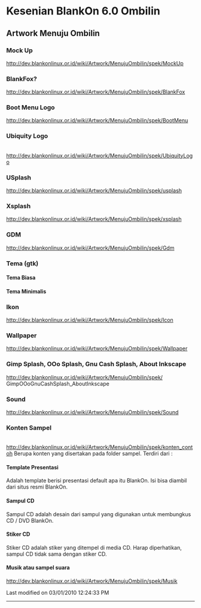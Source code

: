 # Kesenian BlankOn 6.0 Ombilin

## Artwork Menuju Ombilin
### Mock Up
​http://dev.blankonlinux.or.id/wiki/Artwork/MenujuOmbilin/spek/MockUp

### BlankFox?
​http://dev.blankonlinux.or.id/wiki/Artwork/MenujuOmbilin/spek/BlankFox

### Boot Menu Logo
​http://dev.blankonlinux.or.id/wiki/Artwork/MenujuOmbilin/spek/BootMenu
### Ubiquity Logo
​http://dev.blankonlinux.or.id/wiki/Artwork/MenujuOmbilin/spek/UbiquityLogo
### USplash
​http://dev.blankonlinux.or.id/wiki/Artwork/MenujuOmbilin/spek/usplash
### Xsplash
​http://dev.blankonlinux.or.id/wiki/Artwork/MenujuOmbilin/spek/xsplash
### GDM
​http://dev.blankonlinux.or.id/wiki/Artwork/MenujuOmbilin/spek/Gdm
### Tema (gtk)
#### Tema Biasa
#### Tema Minimalis
### Ikon
​http://dev.blankonlinux.or.id/wiki/Artwork/MenujuOmbilin/spek/Icon
### Wallpaper
​http://dev.blankonlinux.or.id/wiki/Artwork/MenujuOmbilin/spek/Wallpaper
### Gimp Splash, OOo Splash, Gnu Cash Splash, About Inkscape
​http://dev.blankonlinux.or.id/wiki/Artwork/MenujuOmbilin/spek/
GimpOOoGnuCashSplash_AboutInkscape
### Sound
​http://dev.blankonlinux.or.id/wiki/Artwork/MenujuOmbilin/spek/Sound
### Konten Sampel
​http://dev.blankonlinux.or.id/wiki/Artwork/MenujuOmbilin/spek/konten_contoh
Berupa konten yang disertakan pada folder sampel. Terdiri dari :
#### Template Presentasi
Adalah template berisi presentasi default apa itu BlankOn. Isi bisa diambil
dari situs resmi BlankOn.
#### Sampul CD
Sampul CD adalah desain dari sampul yang digunakan untuk membungkus CD / DVD
BlankOn.
#### Stiker CD
Stiker CD adalah stiker yang ditempel di media CD. Harap diperhatikan, sampul
CD tidak sama dengan stiker CD.
#### Musik atau sampel suara
​http://dev.blankonlinux.or.id/wiki/Artwork/MenujuOmbilin/spek/Musik

Last modified on 03/01/2010 12:24:33 PM




---
 




